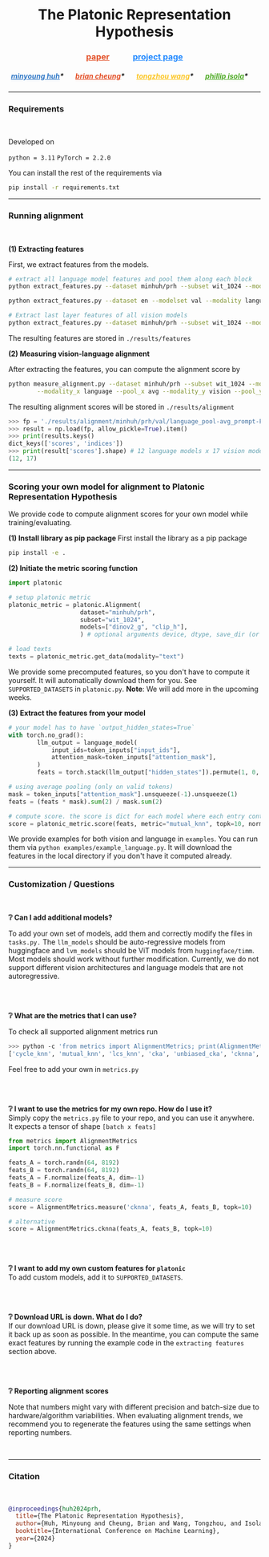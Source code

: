 <h1 align="center">The Platonic Representation Hypothesis</h1>

<h3 align="center"><a href="http://arxiv.org/abs/2405.07987" style="color: #E34F26;">paper</a>&nbsp&nbsp&nbsp&nbsp&nbsp&nbsp&nbsp&nbsp&nbsp&nbsp&nbsp
<a href="https://phillipi.github.io/prh/" style="color: #2088FF;">project page</a><br></h3>
<h5 align="center">
<a href="https://minyoungg.github.io/me/" style="color: #3178C6;">minyoung huh</a>* &nbsp&nbsp&nbsp&nbsp&nbsp
<a href="https://briancheung.github.io/" style="color: #E34F26;">brian cheung</a>* &nbsp&nbsp&nbsp&nbsp&nbsp
<a href="https://www.tongzhouwang.info/" style="color: #FCC624;">tongzhou wang</a>* &nbsp&nbsp&nbsp&nbsp&nbsp
<a href="https://web.mit.edu/phillipi/" style="color: #4EAA25;">phillip isola</a>* &nbsp&nbsp&nbsp&nbsp&nbsp
</h5>

<hr>

<h3> Requirements </h3>
<br />

Developed on  

`python = 3.11`
`PyTorch = 2.2.0`

You can install the rest of the requirements via

```bash
pip install -r requirements.txt
```

<hr>

<h3> Running alignment </h3>
<br />

<b> (1) Extracting features</b>

First, we extract features from the models.

```bash
# extract all language model features and pool them along each block
python extract_features.py --dataset minhuh/prh --subset wit_1024 --modelset val --modality language --pool avg

python extract_features.py --dataset en --modelset val --modality language --pool avg

# Extract last layer features of all vision models
python extract_features.py --dataset minhuh/prh --subset wit_1024 --modelset val --modality vision --pool cls
```

The resulting features are stored in `./results/features` 

<b> (2) Measuring vision-language alignment</b>

After extracting the features, you can compute the alignment score by 

```bash
python measure_alignment.py --dataset minhuh/prh --subset wit_1024 --modelset val \
        --modality_x language --pool_x avg --modality_y vision --pool_y cls
```

The resulting alignment scores will be stored in `./results/alignment`

```python
>>> fp = './results/alignment/minhuh/prh/val/language_pool-avg_prompt-False_vision_pool-cls_prompt-False/mutual_knn_k10.npy'
>>> result = np.load(fp, allow_pickle=True).item()
>>> print(results.keys()
dict_keys(['scores', 'indices'])
>>> print(result['scores'].shape) # 12 language models x 17 vision models
(12, 17)
```

<hr>
<h3> Scoring your own model for alignment to Platonic Representation Hypothesis </h3>

We provide code to compute alignment scores for your own model while training/evaluating.

<b> (1) Install library as pip package </b>
First install the library as a pip package

```bash
pip install -e .
```

<b> (2) Initiate the metric scoring function </b>

```python
import platonic

# setup platonic metric
platonic_metric = platonic.Alignment(
                    dataset="minhuh/prh",
                    subset="wit_1024", 
                    models=["dinov2_g", "clip_h"],
                    ) # optional arguments device, dtype, save_dir (or path to your features)

# load texts
texts = platonic_metric.get_data(modality="text")
```

We provide some precomputed features, so you don't have to compute it yourself. It will automatically download them for you.
See `SUPPORTED_DATASETS` in `platonic.py`. <b>Note</b>: We will add more in the upcoming weeks.

<b> (3) Extract the features from your model </b> 

```python
# your model has to have `output_hidden_states=True`
with torch.no_grad():
        llm_output = language_model(
            input_ids=token_inputs["input_ids"],
            attention_mask=token_inputs["attention_mask"],
        )
        feats = torch.stack(llm_output["hidden_states"]).permute(1, 0, 2, 3)

# using average pooling (only on valid tokens)
mask = token_inputs["attention_mask"].unsqueeze(-1).unsqueeze(1)
feats = (feats * mask).sum(2) / mask.sum(2)

# compute score. the score is dict for each model where each entry contains the (scores, maximal alignment layer indices)
score = platonic_metric.score(feats, metric="mutual_knn", topk=10, normalize=True)
```

We provide examples for both vision and language in `examples`. You can run them via `python examples/example_language.py`. It will download the features in the local directory if you don't have it computed already.

<hr>

<h3> Customization / Questions </h3>
<br />

<b> ❔ Can I add additional models? </b><br>

To add your own set of models, add them and correctly modify the files in `tasks.py.` The `llm_models` should be auto-regressive models from huggingface and `lvm_models` should be ViT models from `huggingface/timm`. Most models should work without further modification. Currently, we do not support different vision architectures and language models that are not autoregressive.

<br />
<br />

<b> ❔ What are the metrics that I can use? </b><br>

To check all supported alignment metrics run 
```bash
>>> python -c 'from metrics import AlignmentMetrics; print(AlignmentMetrics.SUPPORTED_METRICS)'
['cycle_knn', 'mutual_knn', 'lcs_knn', 'cka', 'unbiased_cka', 'cknna', 'svcca', 'edit_distance_knn']
```
Feel free to add your own in `metrics.py`

<br />
<br />

<b> ❔ I want to use the metrics for my own repo. How do I use it? </b><br>
Simply copy the `metrics.py` file to your repo, and you can use it anywhere. It expects a tensor of shape `[batch x feats]`

```python
from metrics import AlignmentMetrics
import torch.nn.functional as F

feats_A = torch.randn(64, 8192)
feats_B = torch.randn(64, 8192)
feats_A = F.normalize(feats_A, dim=-1)
feats_B = F.normalize(feats_B, dim=-1)

# measure score
score = AlignmentMetrics.measure('cknna', feats_A, feats_B, topk=10)

# alternative
score = AlignmentMetrics.cknna(feats_A, feats_B, topk=10)
```

<br />
<br />

<b> ❔ I want to add my own custom features for `platonic` </b><br>
To add custom models, add it to `SUPPORTED_DATASETS`.


<br />
<br />

<b> ❔ Download URL is down. What do I do? </b><br>
If our download URL is down, please give it some time, as we will try to set it back up as soon as possible.
In the meantime, you can compute the same exact features by running the example code in the `extracting features` section above.

<br />
<br />


<b> ❔ Reporting alignment scores </b><br>

Note that numbers might vary with different precision and batch-size due to hardware/algorithm variabilities.
When evaluating alignment trends, we recommend you to regenerate the features using the same settings when reporting numbers.

<br />

<hr> 

<h3> Citation </h3>
<br />

```bib
@inproceedings{huh2024prh,
  title={The Platonic Representation Hypothesis},
  author={Huh, Minyoung and Cheung, Brian and Wang, Tongzhou, and Isola, Phillip},
  booktitle={International Conference on Machine Learning},
  year={2024}
}
```

